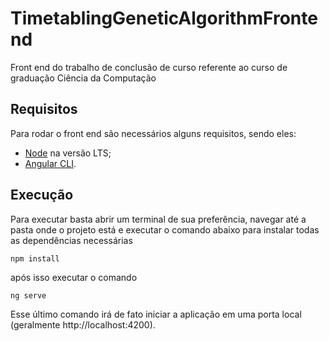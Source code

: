 # TimetablingGeneticAlgorithmFrontend

Front end do trabalho de conclusão de curso referente ao curso de graduação Ciência da Computação

## Requisitos

Para rodar o front end são necessários alguns requisitos, sendo eles:
- [Node](https://nodejs.org/en/) na versão LTS;
- [Angular CLI](https://angular.io/cli).

## Execução

Para executar basta abrir um terminal de sua preferência, navegar até a pasta onde o projeto está e executar o comando abaixo para instalar todas as dependências necessárias
```
npm install
```
após isso executar o comando 
```
ng serve
```
Esse último comando irá de fato iniciar a aplicação em uma porta local (geralmente http://localhost:4200).
